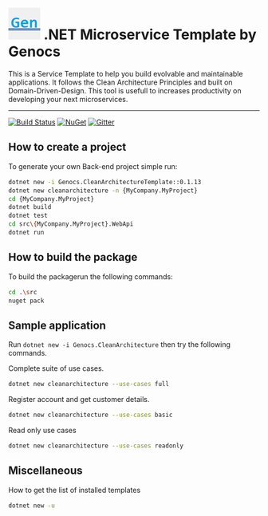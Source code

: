 ![Clean Architecture Template](https://raw.githubusercontent.com/genocs/clean-architecture-template/master/images/genocs-icon.png) .NET Microservice Template by Genocs
=========
This is a Service Template to help you build evolvable and maintainable applications.
It follows the Clean Architecture Principles and built on Domain-Driven-Design.
This tool is usefull to increases productivity on developing your next microservices.

----
[![Build Status](https://travis-ci.org/genocs/clean-architecture-template.svg?branch=master)](https://travis-ci.org/genocs/clean-architecture-template) <a href="https://www.nuget.org/packages/Genocs.CleanArchitectureTemplate/" rel="Genocs.CleanCode">![NuGet](https://buildstats.info/nuget/genocs.cleanarchitecturetemplate)</a> [![Gitter](https://img.shields.io/badge/chat-on%20gitter-blue.svg)](https://gitter.im/genocs/)

## How to create a project

To generate your own Back-end project simple run:

```sh
dotnet new -i Genocs.CleanArchitectureTemplate::0.1.13
dotnet new cleanarchitecture -n {MyCompany.MyProject}
cd {MyCompany.MyProject}
dotnet build
dotnet test
cd src\{MyCompany.MyProject}.WebApi
dotnet run
```


## How to build the package

To build the packagerun the following commands:

```sh
cd .\src
nuget pack 
```


## Sample application

Run `dotnet new -i Genocs.CleanArchitecture` then try the following commands.

Complete suite of use cases.

```sh
dotnet new cleanarchitecture --use-cases full
```

Register account and get customer details.

```sh
dotnet new cleanarchitecture --use-cases basic
```

Read only use cases

```sh
dotnet new cleanarchitecture --use-cases readonly
```



## Miscellaneous

How to get the list of installed templates

```sh
dotnet new -u
```
